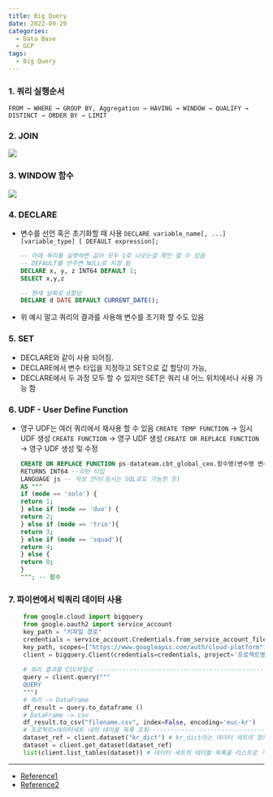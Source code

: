 ```yaml
---
title: Big Query
date: 2022-09-29
categories:
  - Data Base
  - GCP
tags: 
  - Big Query
---
```


### 1. 쿼리 실행순서
    
`FROM → WHERE → GROUP BY, Aggregation → HAVING → WINDOW → QUALIFY → DISTINCT → ORDER BY → LIMIT`
    
### 2. JOIN
    
![](images/Big_Query/Untitled.png)
    
### 3. WINDOW 함수
    
![](images/Big_Query/Untitled%201.png)
    
### 4. DECLARE
- 변수를 선언 혹은 초기화할 때 사용
    `DECLARE variable_name[, ...] [variable_type] [ DEFAULT expression];`
    
    ```sql
    -- 아래 쿼리를 실행하면 값이 모두 1로 나오는걸 확인 할 수 있음
    -- DEFAULT를 안주면 NULL로 지정 됨
    DECLARE x, y, z INT64 DEFAULT 1;
    SELECT x,y,z
    
    -- 현재 날짜로 d할당
    DECLARE d DATE DEFAULT CURRENT_DATE();
    ```
    
- 위 예시 말고 쿼리의 결과를 사용해 변수를 초기화 할 수도 있음

### 5. SET
- DECLARE와 같이 사용 되어짐.
- DECLARE에서 변수 타입을 지정하고 SET으로 값 할당이 가능,
- DECLARE에서 두 과정 모두 할 수 있지만 SET은 쿼리 내 어느 위치에서나 사용 가능 함

### 6. UDF - User Define Function
- 영구 UDF는 여러 쿼리에서 재사용 할 수 있음
`CREATE TEMP FUNCTION` → 임시 UDF 생성
`CREATE FUNCTION` → 영구 UDF 생성
`CREATE OR REPLACE FUNCTION` → 영구 UDF 생성 및 수정

    ```sql
    CREATE OR REPLACE FUNCTION ps-datateam.cbt_global_ceo.함수명(변수명 변수타입)
    RETURNS INT64 --리턴 타입
    LANGUAGE js -- 작성 언어(임시는 SQL로도 가능한 듯)
    AS """
    if (mode == 'solo') {
    return 1;
    } else if (mode == 'duo') {
    return 2;
    } else if (mode == 'trio'){
    return 3;
    } else if (mode == 'squad'){
    return 4;
    } else {
    return 0;
    }
    """; -- 함수
    ```
    
### 7. 파이썬에서 빅쿼리 데이터 사용
    
```python
    from google.cloud import bigquery
    from google.oauth2 import service_account
    key_path = "키파일 경로"
    credentials = service_account.Credentials.from_service_account_file(
    key_path, scopes=["https://www.googleapis.com/auth/cloud-platform"])
    client = bigquery.Client(credentials=credentials, project='프로젝트명')
    
    # 쿼리 결과를 CSV파일로 -----------------------------------------------------------------
    query = client.query("""
    QUERY
    """)
    # 쿼리 -> DataFrame
    df_result = query.to_dataframe ()
    # DataFrame -> csv
    df_result.to_csv("filename.csv", index=False, encoding='euc-kr')
    # 프로젝트>데이터세트 내의 테이블 목록 조회------------------------------------------------
    dataset_ref = client.dataset("kr_dict") # kr_dict라는 데이터 세트의 정보를 조회
    dataset = client.get_dataset(dataset_ref)
    list(client.list_tables(dataset)) # 데이터 세트의 테이블 목록을 리스트로 가져옴
```
    
---
- [Reference1](https://zzsza.github.io/bigquery/advanced/window-function.html)
- [Reference2](https://cloud.google.com/bigquery/docs/reference/standard-sql/user-defined-functions)
